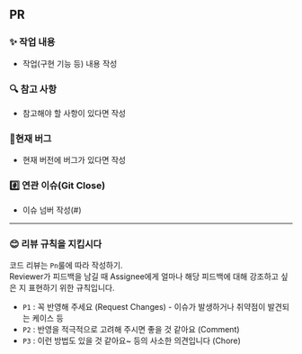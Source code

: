 ## PR
### ✨ 작업 내용
- 작업(구현 기능 등) 내용 작성


### 🔍 참고 사항
- 참고해야 할 사항이 있다면 작성

### 🐞현재 버그
- 현재 버전에 버그가 있다면 작성

### #️⃣ 연관 이슈(Git Close)
- 이슈 넘버 작성(#)
___
### 😊 리뷰 규칙을 지킵시다
코드 리뷰는 `Pn`룰에 따라 작성하기.   
Reviewer가 피드백을 남길 때 Assignee에게 얼마나 해당 피드백에 대해 강조하고 싶은 지 표현하기 위한 규칙입니다.
- `P1` : 꼭 반영해 주세요 (Request Changes) - 이슈가 발생하거나 취약점이 발견되는 케이스 등
- `P2` : 반영을 적극적으로 고려해 주시면 좋을 것 같아요 (Comment)
- `P3` : 이런 방법도 있을 것 같아요~ 등의 사소한 의견입니다 (Chore)
